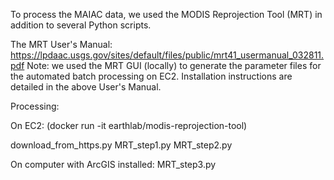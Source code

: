 To process the MAIAC data, we used the MODIS Reprojection Tool (MRT) in addition to several Python scripts.

The MRT User's Manual: https://lpdaac.usgs.gov/sites/default/files/public/mrt41_usermanual_032811.pdf
Note: we used the MRT GUI (locally) to generate the parameter files for the automated batch processing on EC2. 
Installation instructions are detailed in the above User's Manual. 

Processing:

On EC2: (docker run -it earthlab/modis-reprojection-tool)

download_from_https.py
MRT_step1.py
MRT_step2.py

On computer with ArcGIS installed:
MRT_step3.py
